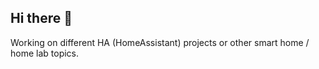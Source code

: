 ## Hi there 👋

Working on different HA (HomeAssistant) projects or other smart home / home lab topics.
